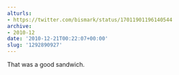 ```yaml
---
alturls:
- https://twitter.com/bismark/status/17011901196140544
archive:
- 2010-12
date: '2010-12-21T00:22:07+00:00'
slug: '1292890927'
---
```


That was a good sandwich.

